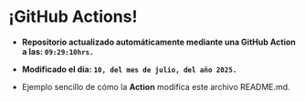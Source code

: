 # ¡GitHub Actions!
* **Repositorio actualizado automáticamente mediante una GitHub Action a las: `09:29:10hrs.`**
* **Modificado el día: `10, del mes de julio, del año 2025.`**

* Ejemplo sencillo de cómo la **Action** modifica este archivo README.md.
